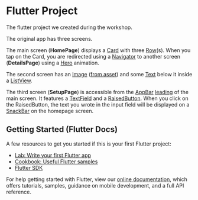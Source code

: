 # Flutter Project

The flutter project we created during the workshop.


The original app has three screens.

The main screen (**HomePage**) displays a [Card](https://api.flutter.dev/flutter/material/Card-class.html) with three [Row](https://api.flutter.dev/flutter/widgets/Row-class.html)(s). When you tap on the Card, you are redirected using a [Navigator](https://api.flutter.dev/flutter/widgets/Navigator-class.html) to another screen (**DetailsPage**) using a [Hero](https://api.flutter.dev/flutter/widgets/Hero-class.html) animation.

The second screen has an [Image](https://api.flutter.dev/flutter/widgets/Image-class.html) ([from asset](https://api.flutter.dev/flutter/widgets/Image/Image.asset.html)) and some [Text](https://api.flutter.dev/flutter/widgets/Text-class.html) below it inside a [ListView](https://api.flutter.dev/flutter/widgets/ListView-class.html).

The third screen (**SetupPage**) is accessible from the [AppBar](https://api.flutter.dev/flutter/material/AppBar-class.html) [leading](https://api.flutter.dev/flutter/material/AppBar/leading.html) of the main screen. It features a [TextField](https://api.flutter.dev/flutter/material/TextField-class.html) and a [RaisedButton](https://api.flutter.dev/flutter/material/RaisedButton-class.html). When you click on the RaisedButton, the text you wrote in the input field will be displayed on a [SnackBar](https://api.flutter.dev/flutter/material/SnackBar-class.html) on the homepage screen.

## Getting Started (Flutter Docs)

A few resources to get you started if this is your first Flutter project:

- [Lab: Write your first Flutter app](https://flutter.dev/docs/get-started/codelab)
- [Cookbook: Useful Flutter samples](https://flutter.dev/docs/cookbook)
- [Flutter SDK](https://api.flutter.dev/index.html)

For help getting started with Flutter, view our 
[online documentation](https://flutter.dev/docs), which offers tutorials, 
samples, guidance on mobile development, and a full API reference.
